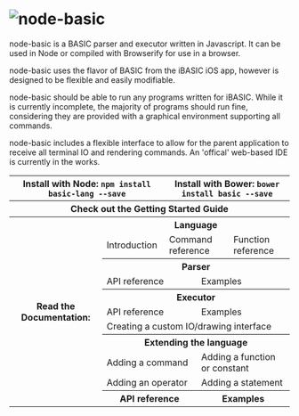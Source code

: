 # ![node-basic](http://i.imgur.com/xseiUzV.png)

node-basic is a BASIC parser and executor written in Javascript. It can be used in Node or compiled with Browserify for use in a browser.

node-basic uses the flavor of BASIC from the iBASIC iOS app, however is designed to be flexible and easily modifiable.

node-basic should be able to run any programs written for iBASIC. While it is currently incomplete, the majority of programs should run fine, considering they are provided with a graphical environment supporting all commands.

node-basic includes a flexible interface to allow for the parent application to receive all terminal IO and rendering commands. An 'offical' web-based IDE is currently in the works.

<table>
    <tr>
        <th colspan="4">Install with Node:  
<code>npm install basic-lang --save</code></th>
        <th colspan="4">Install with Bower:  
<code>bower install basic --save</code></th>
    </tr>
    <tr>
        <th colspan="8">Check out the Getting Started Guide</th>
    </tr>
    <tr>
        <th rowspan="11" colspan="2">Read the Documentation:</th>
        <th colspan="6">Language</th>
    </tr>
    <tr>
        <td colspan="2">Introduction</td>
        <td colspan="2">Command reference</td>
        <td colspan="2">Function reference</td>
    </tr>
    <tr>
        <th colspan="6">Parser</th>
    </tr>
    <tr>
        <td colspan="3">API reference</td>
        <td colspan="3">Examples</td>
    </tr>
    <tr>
        <th colspan="6">Executor</th>
    </tr>
    <tr>
        <td colspan="3">API reference</td>
        <td colspan="3">Examples</td>
    </tr>
    <tr>
        <td colspan="6">Creating a custom IO/drawing interface</td>
    </tr>
    <tr>
        <th colspan="6">Extending the language</th>
    </tr>
    <tr>
        <td colspan="3">Adding a command</td>
        <td colspan="3">Adding a function or constant</td>
    </tr>
    <tr>
        <td colspan="3">Adding an operator</td>
        <td colspan="3">Adding a statement</td>
    </tr>
    <tr>
        <th colspan="3">API reference</th>
        <th colspan="3">Examples</th>
    </tr>
</table>
